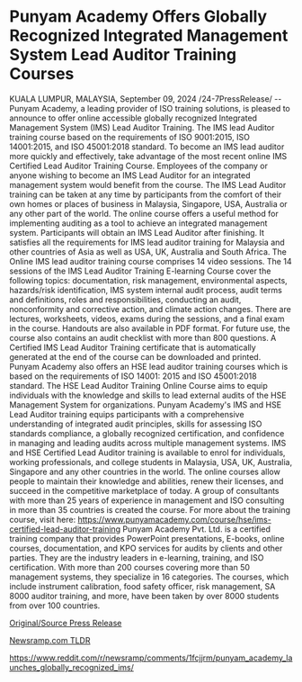 # Punyam Academy Offers Globally Recognized Integrated Management System Lead Auditor Training Courses

KUALA LUMPUR, MALAYSIA, September 09, 2024 /24-7PressRelease/ -- Punyam Academy, a leading provider of ISO training solutions, is pleased to announce to offer online accessible globally recognized Integrated Management System (IMS) Lead Auditor Training. The IMS lead Auditor training course based on the requirements of ISO 9001:2015, ISO 14001:2015, and ISO 45001:2018 standard.   To become an IMS lead auditor more quickly and effectively, take advantage of the most recent online IMS Certified Lead Auditor Training Course. Employees of the company or anyone wishing to become an IMS Lead Auditor for an integrated management system would benefit from the course. The IMS Lead Auditor training can be taken at any time by participants from the comfort of their own homes or places of business in Malaysia, Singapore, USA, Australia or any other part of the world. The online course offers a useful method for implementing auditing as a tool to achieve an integrated management system. Participants will obtain an IMS Lead Auditor after finishing. It satisfies all the requirements for IMS lead auditor training for Malaysia and other countries of Asia as well as USA, UK, Australia and South Africa.  The Online IMS lead auditor training course comprises 14 video sessions. The 14 sessions of the IMS Lead Auditor Training E-learning Course cover the following topics: documentation, risk management, environmental aspects, hazards/risk identification, IMS system internal audit process, audit terms and definitions, roles and responsibilities, conducting an audit, nonconformity and corrective action, and climate action changes. There are lectures, worksheets, videos, exams during the sessions, and a final exam in the course. Handouts are also available in PDF format. For future use, the course also contains an audit checklist with more than 800 questions. A Certified IMS Lead Auditor Training certificate that is automatically generated at the end of the course can be downloaded and printed.   Punyam Academy also offers an HSE lead auditor training courses which is based on the requirements of ISO 14001: 2015 and ISO 45001:2018 standard. The HSE Lead Auditor Training Online Course aims to equip individuals with the knowledge and skills to lead external audits of the HSE Management System for organizations.  Punyam Academy's IMS and HSE Lead Auditor training equips participants with a comprehensive understanding of integrated audit principles, skills for assessing ISO standards compliance, a globally recognized certification, and confidence in managing and leading audits across multiple management systems. IMS and HSE Certified Lead Auditor training is available to enrol for individuals, working professionals, and college students in Malaysia, USA, UK, Australia, Singapore and any other countries in the world. The online courses allow people to maintain their knowledge and abilities, renew their licenses, and succeed in the competitive marketplace of today. A group of consultants with more than 25 years of experience in management and ISO consulting in more than 35 countries is created the course. For more about the training course, visit here: https://www.punyamacademy.com/course/hse/ims-certified-lead-auditor-training  Punyam Academy Pvt. Ltd. is a certified training company that provides PowerPoint presentations, E-books, online courses, documentation, and KPO services for audits by clients and other parties. They are the industry leaders in e-learning, training, and ISO certification. With more than 200 courses covering more than 50 management systems, they specialize in 16 categories. The courses, which include instrument calibration, food safety officer, risk management, SA 8000 auditor training, and more, have been taken by over 8000 students from over 100 countries. 

[Original/Source Press Release](https://www.24-7pressrelease.com/press-release/514121/punyam-academy-offers-globally-recognized-integrated-management-system-lead-auditor-training-courses)
                    

[Newsramp.com TLDR](None) 

https://www.reddit.com/r/newsramp/comments/1fcjjrm/punyam_academy_launches_globally_recognized_ims/